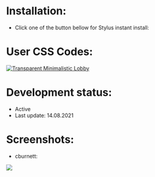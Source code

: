 # Installation:
 - Click one of the button bellow for Stylus instant install:

# User CSS Codes:
[![Transparent Minimalistic Lobby](https://img.shields.io/badge/Instant%20install%20-%20cburnett%20Shadow%20Pieces-D6D5D3.svg?style=popout&logoColor=000000&labelColor=B58863&logo=lichess)](https://raw.githubusercontent.com/MyCodeIsntWorking/Lichess.org/main/Stylus/Pieces/ShadowPieces/cburnett.user.css)

# Development status:
 - Active
 - Last update: 14.08.2021

# Screenshots:
 - cburnett:
<image src="https://raw.githubusercontent.com/MyCodeIsntWorking/Lichess.org/main/Stylus/Pieces/ShadowPieces/screenshots/cburnett.png">
